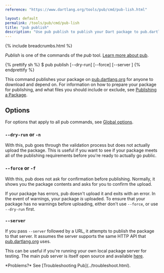 ```yaml
---
reference: "https://www.dartlang.org/tools/pub/cmd/pub-lish.html"

layout: default
permalink: /tools/pub/cmd/pub-lish
title: "pub publish"
description: "Use pub publish to publish your Dart package to pub.dartlang.org."
---
```


{% include breadcrumbs.html %}

_Publish_ is one of the commands of the _pub_ tool.
[Learn more about pub](/tools/pub/).

{% prettify sh %}
$ pub publish [--dry-run] [--force] [--server <url>]
{% endprettify %}

This command publishes your package on
[pub.dartlang.org](https://pub.dartlang.org) for anyone to download and depend
on. For information on how to prepare your package for publishing,
and what files you should include or exclude,
see [Publishing a Package](../publishing.html).

## Options

For options that apply to all pub commands, see
[Global options](/tools/pub/cmd/#global-options).

### `--dry-run` or `-n`

With this, pub goes through the validation process but does not actually upload
the package. This is useful if you want to see if your package meets all of the
publishing requirements before you're ready to actually go public.

### `--force` or `-f`

With this, pub does not ask for confirmation before publishing. Normally, it
shows you the package contents and asks for you to confirm the upload.

If your package has errors, pub doesn't upload it and exits with an error.
In the event of warnings, your package *is* uploaded.
To ensure that your package has no warnings before uploading,
either don't use `--force`, or use `--dry-run` first.

### `--server`

If you pass `--server` followed by a URL, it attempts to publish the
package to that server. It assumes the server supports the same HTTP API that
[pub.dartlang.org][pubsite] uses.

This can be useful if you're running your own local package server for testing.
The main pub server is itself open source and available [here][pub repo].

[pubsite]: https://pub.dartlang.org
[pub repo]: https://github.com/dart-lang/pub-dartlang

<aside class="alert alert-info" markdown="1">
*Problems?*
See [Troubleshooting Pub](../troubleshoot.html).
</aside>

